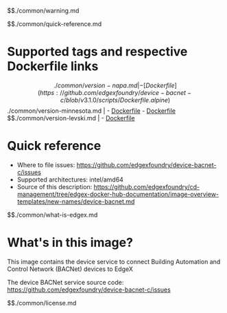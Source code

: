 $$./common/warning.md

$$./common/quick-reference.md

# Supported tags and respective Dockerfile links

$$./common/version-napa.md |
        - [Dockerfile](https://github.com/edgexfoundry/device-bacnet-c/blob/v3.1.0/scripts/Dockerfile.alpine)
$$./common/version-minnesota.md |
        - [Dockerfile](https://github.com/edgexfoundry/device-bacnet-c/blob/v3.0.0/scripts/Dockerfile.alpine)
        - [Dockerfile](https://github.com/edgexfoundry/device-bacnet-c/blob/v3.0.1/scripts/Dockerfile.alpine)
$$./common/version-levski.md |
        - [Dockerfile](https://github.com/edgexfoundry/device-bacnet-c/blob/v2.3.0/scripts/Dockerfile.alpine)

# Quick reference

- Where to file issues: https://github.com/edgexfoundry/device-bacnet-c/issues
- Supported architectures: intel/amd64
- Source of this description: https://github.com/edgexfoundry/cd-management/tree/edgex-docker-hub-documentation/image-overview-templates/new-names/device-bacnet.md

$$./common/what-is-edgex.md

# What's in this image?

This image contains the device service to connect Building Automation and Control Network (BACNet) devices to EdgeX

The device BACNet service source code: <https://github.com/edgexfoundry/device-bacnet-c/issues>

$$./common/license.md
